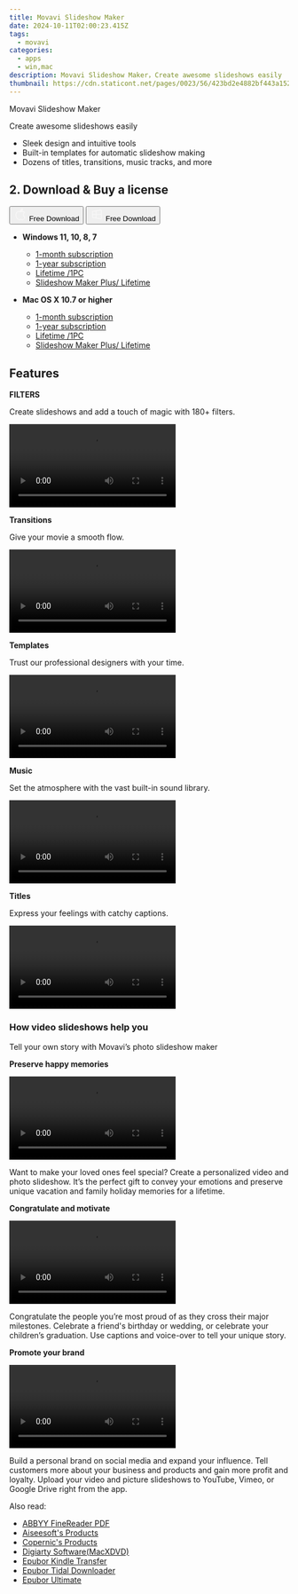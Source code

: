```yaml
---
title: Movavi Slideshow Maker
date: 2024-10-11T02:00:23.415Z
tags: 
  - movavi
categories: 
  - apps
  - win,mac
description: Movavi Slideshow Maker，Сreate awesome slideshows easily
thumbnail: https://cdn.staticont.net/pages/0023/56/423bd2e4882bf443a152ec90ef75743bf4491082.webp
---
```


Movavi Slideshow Maker

Сreate awesome slideshows easily

- Sleek design and intuitive tools
- Built-in templates for automatic slideshow making
- Dozens of titles, transitions, music tracks, and more

## 2. Download & Buy a license

<div class="mx-auto flex items-center justify-center space-x-4">
  <button 
  onclick="javascript:window.open('https://store.movavi.com/order/checkout.php?PRODS=44653000,11142834,11142859,33729287&QTY=1,1,1,1&COUPON=&AFFILIATE=108875&CART=1&CARD=2&SHORT_FORM=1&DESIGN_TYPE=2&CROSS_SELL_HIDE=true&SHOPURL=http://www.movavi.com/store.html&ADDITIONAL_HPM=1&setLocale=en&pageType=web&p_name=slideshowstandartmonth&REF=%7C%7C&FSID=%7C%7C&PAYPAL_FLOW=REGULAR&ADDITIONAL_utmzz=utmcsr=(direct)%7Cutmcmd=(none)%7Cutmccn=(not%20set)&AFFILIATE=108875&ADDITIONAL_webuid=nst2w8', '_blank');
    window.open('https://www.movavi.com/download-slideshowmac', '_blank');void(0);"
  class="flex flex-row font-bold rounded-lg text-lg w-48 h-16 bg-[#FF8014] text-[#ffffff] items-center justify-center p-2">
    <svg width="24px" height="24px" viewBox="0 0 24 24" xmlns="http://www.w3.org/2000/svg" color="#ffffff" fill="none" stroke="currentColor" stroke-width="3" stroke-linecap="round" stroke-linejoin="round"><path d="M16 2C16.3632 4.17921 14.0879 5.83084 12.8158 6.57142C12.4406 6.78988 12.0172 6.5117 12.0819 6.08234C12.2993 4.63878 13.0941 2.00008 16 2Z" stroke="#f8f7f7" stroke-width="1.5"></path><path d="M9 6.5C9.89676 6.5 10.6905 6.69941 11.2945 6.92013C12.0563 7.19855 12.9437 7.19854 13.7055 6.92012C14.3094 6.6994 15.1032 6.5 15.9999 6.5C17.0852 6.5 18.4649 7.08889 19.4999 8.26666C16 11 17 15.5 20.269 16.6916C19.2253 19.5592 17.2413 21.5 15.4999 21.5C13.9999 21.5 14 20.8 12.5 20.8C11 20.8 11 21.5 9.5 21.5C7 21.5 4 17.5 4 12.5C4 8.5 7 6.5 9 6.5Z" stroke="#f8f7f7" stroke-width="1.5"></path></svg>    
    <span class="font-medium mx-auto">Free Download</span>  
  </button>
  <button 
  onclick="javascript:window.open('https://store.movavi.com/order/checkout.php?PRODS=44653000,11142834,11142859,33729287&QTY=1,1,1,1&COUPON=&AFFILIATE=108875&CART=1&CARD=2&SHORT_FORM=1&DESIGN_TYPE=2&CROSS_SELL_HIDE=true&SHOPURL=http://www.movavi.com/store.html&ADDITIONAL_HPM=1&setLocale=en&pageType=web&p_name=slideshowstandartmonth&REF=%7C%7C&FSID=%7C%7C&PAYPAL_FLOW=REGULAR&ADDITIONAL_utmzz=utmcsr=(direct)%7Cutmcmd=(none)%7Cutmccn=(not%20set)&AFFILIATE=108875&ADDITIONAL_webuid=nst2w8', '_blank');
    window.open('https://www.movavi.com/download-slideshow', '_blank');void(0);"
  class="flex flex-row font-bold rounded-lg text-lg w-48 h-16 bg-[#FF8014] text-[#ffffff] items-center justify-center p-2">
    <svg width="24px" height="24px" viewBox="0 0 24 24" xmlns="http://www.w3.org/2000/svg" color="#ffffff" fill="none" stroke="currentColor" stroke-width="3" stroke-linecap="round" stroke-linejoin="round"><path d="M4 16.9865V7.01353C4 6.71792 4.21531 6.46636 4.50737 6.42072L19.3074 4.10822C19.6713 4.05137 20 4.33273 20 4.70103V19.299C20 19.6673 19.6713 19.9486 19.3074 19.8918L4.50737 17.5793C4.21531 17.5336 4 17.2821 4 16.9865Z" stroke="#f8f7f7" stroke-width="1.5"></path><path d="M4 12H20" stroke="#f8f7f7" stroke-width="1.5"></path><path d="M10.5 5.5V18.5" stroke="#f8f7f7" stroke-width="1.5"></path></svg>
    <span class="font-medium mx-auto">Free Download</span>  
  </button>
</div>

- **Windows 11, 10, 8, 7**
  - [1-month subscription](https://store.movavi.com/order/checkout.php?PRODS=44653000,42080740&QTY=1,1&COUPON=&AFFILIATE=108875&CART=1&CARD=2&SHORT_FORM=1&DESIGN_TYPE=2&CROSS_SELL_HIDE=true&SHOPURL=http://www.movavi.com/store.html&ADDITIONAL_HPM=1&setLocale=en&pageType=web&p_name=slideshowstandartmonth&REF=%7C%7C&FSID=%7C%7C&PAYPAL_FLOW=REGULAR&AFFILIATE=108875&ADDITIONAL_webuid=nst2w8)
  - [1-year subscription](https://store.movavi.com/order/checkout.php?PRODS=44653000,11142834,33729221&QTY=1,1,1&COUPON=&AFFILIATE=108875&CART=1&CARD=2&SHORT_FORM=1&DESIGN_TYPE=2&CROSS_SELL_HIDE=true&SHOPURL=http://www.movavi.com/store.html&ADDITIONAL_HPM=1&setLocale=en&pageType=web&p_name=slideshowstandartmonth&REF=%7C%7C&FSID=%7C%7C&PAYPAL_FLOW=REGULAR&AFFILIATE=108875&ADDITIONAL_webuid=nst2w8)
  - [Lifetime /1PC](https://store.movavi.com/order/checkout.php?PRODS=44653000,11142834,11142859,33729287&QTY=1,1,1,1&COUPON=&AFFILIATE=108875&CART=1&CARD=2&SHORT_FORM=1&DESIGN_TYPE=2&CROSS_SELL_HIDE=true&SHOPURL=http://www.movavi.com/store.html&ADDITIONAL_HPM=1&setLocale=en&pageType=web&p_name=slideshowstandartmonth&REF=%7C%7C&FSID=%7C%7C&PAYPAL_FLOW=REGULAR&ADDITIONAL_utmzz=utmcsr=(direct)%7Cutmcmd=(none)%7Cutmccn=(not%20set)&AFFILIATE=108875&ADDITIONAL_webuid=nst2w8)
  - [Slideshow Maker Plus/ Lifetime](https://store.movavi.com/order/checkout.php?PRODS=41728800,33729287&QTY=1,1&COUPON=&AFFILIATE=108875&CART=1&CARD=2&SHORT_FORM=1&DESIGN_TYPE=2&CROSS_SELL_HIDE=true&SHOPURL=http://www.movavi.com/store.html&ADDITIONAL_HPM=0&setLocale=en&pageType=web&p_name=slideshoweffectsbundle&REF=%7C%7C&FSID=%7C%7C&PAYPAL_FLOW=REGULAR&AFFILIATE=108875&ADDITIONAL_webuid=zc224p)

- **Mac OS X 10.7 or higher**
  - [1-month subscription](https://store.movavi.com/order/checkout.php?PRODS=44653000,42080740&QTY=1,1&COUPON=&AFFILIATE=108875&CART=1&CARD=2&SHORT_FORM=1&DESIGN_TYPE=2&CROSS_SELL_HIDE=true&SHOPURL=http://www.movavi.com/store.html&ADDITIONAL_HPM=1&setLocale=en&pageType=web&p_name=slideshowstandartmonth&REF=%7C%7C&FSID=%7C%7C&PAYPAL_FLOW=REGULAR&AFFILIATE=108875&ADDITIONAL_webuid=nst2w8)
  - [1-year subscription](https://store.movavi.com/order/checkout.php?PRODS=44653000,11142834,33729221&QTY=1,1,1&COUPON=&AFFILIATE=108875&CART=1&CARD=2&SHORT_FORM=1&DESIGN_TYPE=2&CROSS_SELL_HIDE=true&SHOPURL=http://www.movavi.com/store.html&ADDITIONAL_HPM=1&setLocale=en&pageType=web&p_name=slideshowstandartmonth&REF=%7C%7C&FSID=%7C%7C&PAYPAL_FLOW=REGULAR&AFFILIATE=108875&ADDITIONAL_webuid=nst2w8)
  - [Lifetime /1PC](https://store.movavi.com/order/checkout.php?PRODS=44653000,11142834,11142859,33729287&QTY=1,1,1,1&COUPON=&AFFILIATE=108875&CART=1&CARD=2&SHORT_FORM=1&DESIGN_TYPE=2&CROSS_SELL_HIDE=true&SHOPURL=http://www.movavi.com/store.html&ADDITIONAL_HPM=1&setLocale=en&pageType=web&p_name=slideshowstandartmonth&REF=%7C%7C&FSID=%7C%7C&PAYPAL_FLOW=REGULAR&ADDITIONAL_utmzz=utmcsr=(direct)%7Cutmcmd=(none)%7Cutmccn=(not%20set)&AFFILIATE=108875&ADDITIONAL_webuid=nst2w8)
  - [Slideshow Maker Plus/ Lifetime](https://store.movavi.com/order/checkout.php?PRODS=41728800,33729287&QTY=1,1&COUPON=&AFFILIATE=108875&CART=1&CARD=2&SHORT_FORM=1&DESIGN_TYPE=2&CROSS_SELL_HIDE=true&SHOPURL=http://www.movavi.com/store.html&ADDITIONAL_HPM=0&setLocale=en&pageType=web&p_name=slideshoweffectsbundle&REF=%7C%7C&FSID=%7C%7C&PAYPAL_FLOW=REGULAR&AFFILIATE=108875&ADDITIONAL_webuid=zc224p)

## Features

**FILTERS**

Create slideshows and add a touch of magic with 180+ filters.

<video data-v-d6328dfa="" data-v-fbd5415e="" src="https://cdn.staticont.net/pages/0023/56/dae75e34bc5c22cbe60954fb07f430c9f48e2371.mp4" controls="controls" autoplay="autoplay" loop="loop" playsinline="" class="media v-video-self-hosted embed-responsive embed-responsive-16by9" preview-img="" preview-number="0"></video>

**Transitions**

Give your movie a smooth flow.

<video data-v-d6328dfa="" data-v-fbd5415e="" src="https://cdn.staticont.net/pages/0023/56/c1e775fccf61eef08d12888e037a37134ee8658f.mp4" controls="controls" loop="loop" playsinline="" class="media v-video-self-hosted embed-responsive embed-responsive-16by9" preview-img="" preview-number="0" autoplay="autoplay"></video>

**Templates**

Trust our professional designers with your time.

<video data-v-d6328dfa="" data-v-fbd5415e="" src="https://cdn.staticont.net/pages/0023/56/c9fb77fd25ab9cf6e955c2fdf60893190c4b2a48.mp4" controls="controls" loop="loop" playsinline="" class="media v-video-self-hosted embed-responsive embed-responsive-16by9" preview-img="" preview-number="0" autoplay="autoplay"></video>

**Music**

Set the atmosphere with the vast built-in sound library.

<video data-v-d6328dfa="" data-v-fbd5415e="" src="https://cdn.staticont.net/pages/0023/56/d416a2a1a9d19aa1178c7c7682e489d3da8bfdbf.mp4" controls="controls" loop="loop" playsinline="" class="media v-video-self-hosted embed-responsive embed-responsive-16by9" preview-img="" preview-number="0" autoplay="autoplay"></video>

**Titles**

Express your feelings with catchy captions.

<video data-v-d6328dfa="" data-v-fbd5415e="" src="https://cdn.staticont.net/pages/0023/56/ca49bd40fb40d5c87699e825ff4c82e908e97214.mp4" controls="controls" loop="loop" playsinline="" class="media v-video-self-hosted embed-responsive embed-responsive-16by9" preview-img="" preview-number="0" autoplay="autoplay"></video>

### How video slideshows help you

Tell your own story with Movavi’s photo slideshow maker

**Preserve happy memories**

<video data-v-d6328dfa="" data-v-84ce025e="" src="https://cdn.staticont.net/pages/0023/56/c4871711fc3d702487b16a75dfba5959c06280a4.mp4" autoplay="autoplay" loop="loop" playsinline="" class="media v-video-self-hosted embed-responsive embed-responsive-16by9" alias="сheckerboard-1-2024" previewimg="https://i.vimeocdn.com/video/1665697488-0dd03a0d9f750b87acb02bda245177f9799f57f2f8d91e0b144056287bca9183-d_640" previewsrcset="[object Object]" data-v-d32c4d7a=""></video>

Want to make your loved ones feel special? Create a personalized video and photo slideshow. It’s the perfect gift to convey your emotions and preserve unique vacation and family holiday memories for a lifetime.

**Congratulate and motivate**

<video data-v-d6328dfa="" data-v-84ce025e="" src="https://cdn.staticont.net/pages/0023/56/03c8187d14679754a37b896538f54a6e53c88ec8.mp4" autoplay="autoplay" loop="loop" playsinline="" class="media v-video-self-hosted embed-responsive embed-responsive-16by9" alias="сheckerboard-2-2024" previewimg="https://i.vimeocdn.com/video/1665697545-1ab1d76717bfe1c1b4583129954d8cb00730031464358113896f0dff434291be-d_640" previewsrcset="[object Object]" data-v-d32c4d7a=""></video>

Congratulate the people you’re most proud of as they cross their major milestones. Celebrate a friend's birthday or wedding, or celebrate your children’s graduation. Use captions and voice-over to tell your unique story.

**Promote your brand**

<video data-v-d6328dfa="" data-v-84ce025e="" src="https://cdn.staticont.net/pages/0023/56/48f91463081c7dc4fe04b603ea7ecc66a98221e9.mp4" autoplay="autoplay" loop="loop" playsinline="" class="media v-video-self-hosted embed-responsive embed-responsive-16by9" alias="сheckerboard-3-2024" previewimg="https://i.vimeocdn.com/video/1665697627-46e831a9e508012a8460293d3ae1aaeafe643f87e4e4b6623b00e4f3693cd26b-d_640" previewsrcset="[object Object]" data-v-d32c4d7a=""></video>

Build a personal brand on social media and expand your influence. Tell customers more about your business and products and gain more profit and loyalty. Upload your video and picture slideshows to YouTube, Vimeo, or Google Drive right from the app.

<ins class="adsbygoogle"
      style="display:block"
      data-ad-client="ca-pub-7571918770474297"
      data-ad-slot="8358498916"
      data-ad-format="auto"
      data-full-width-responsive="true"></ins>

<span class="atpl-alsoreadstyle">Also read:</span>
<div><ul>
<li><a href="https://tools.techidaily.com/abbyy/products/"><u>ABBYY FineReader PDF</u></a></li>
<li><a href="https://tools.techidaily.com/aiseesoft/products/"><u>Aiseesoft's Products</u></a></li>
<li><a href="https://tools.techidaily.com/copernic/products/"><u>Copernic's Products</u></a></li>
<li><a href="https://tools.techidaily.com/macxdvd/products/"><u>Digiarty Software(MacXDVD)</u></a></li>
<li><a href="https://tools.techidaily.com/epubor/transfer/"><u>Epubor Kindle Transfer</u></a></li>
<li><a href="https://tools.techidaily.com/epubor/tidal-downloader/"><u>Epubor Tidal Downloader</u></a></li>
<li><a href="https://tools.techidaily.com/epubor/ultimate/"><u>Epubor Ultimate</u></a></li>
</ul></div>

